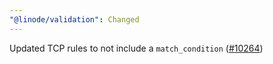 ```yaml
---
"@linode/validation": Changed
---
```


Updated TCP rules to not include a `match_condition` ([#10264](https://github.com/linode/manager/pull/10264))
